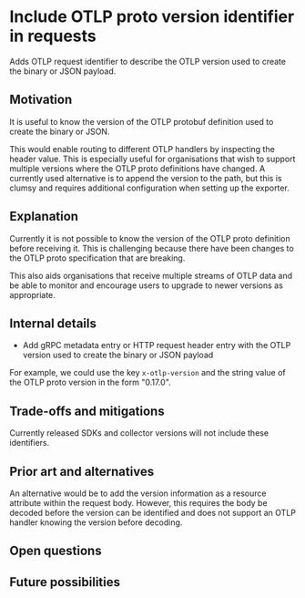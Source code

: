 # Include OTLP proto version identifier in requests

Adds OTLP request identifier to describe the OTLP version used to create the binary or JSON payload.

## Motivation

It is useful to know the version of the OTLP protobuf definition used to create the binary or JSON.

This would enable routing to different OTLP handlers by inspecting the header value. This is especially useful for organisations that wish to support multiple versions where the OTLP proto definitions have changed. A currently used alternative is to append the version to the path, but this is clumsy and requires additional configuration when setting up the exporter.

## Explanation

Currently it is not possible to know the version of the OTLP proto definition before receiving it. This is challenging because there have been changes to the OTLP proto specification that are breaking.

This also aids organisations that receive multiple streams of OTLP data and be able to monitor and encourage users to upgrade to newer versions as appropriate.

## Internal details

* Add gRPC metadata entry or HTTP request header entry with the OTLP version used to create the binary or JSON payload

For example, we could use the key `x-otlp-version` and the string value of the OTLP proto version in the form "0.17.0".

## Trade-offs and mitigations

Currently released SDKs and collector versions will not include these identifiers.

## Prior art and alternatives

An alternative would be to add the version information as a resource attribute within the request body. However, this requires the body be decoded before the version can be identified and does not support an OTLP handler knowing the version before decoding.

## Open questions
## Future possibilities
